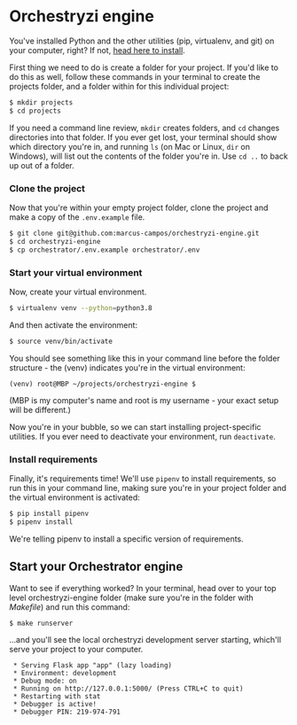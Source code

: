 # Orchestryzi engine

You've installed Python and the other utilities (pip, virtualenv, and git) on
your computer, right? If not, [head here to
install](https://www.digitalocean.com/community/tutorials/how-to-install-python-3-and-set-up-a-programming-environment-on-ubuntu-18-04-quickstart).

First thing we need to do is create a folder for your project. If you'd like to do this as well, follow these
commands in your terminal to create the projects folder, and a folder within for this individual project:

```bash
$ mkdir projects
$ cd projects
```

If you need a command line review, `mkdir` creates folders, and `cd` changes
directories into that folder. If you ever get lost, your terminal should show
which directory you're in, and running `ls` (on Mac or Linux, `dir` on Windows),
will list out the contents of the folder you're in. Use `cd ..` to back up out
of a folder.

### Clone the project

Now that you're within your empty project folder, clone the project and make a copy of the `.env.example` file.

```bash
$ git clone git@github.com:marcus-campos/orchestryzi-engine.git
$ cd orchestryzi-engine
$ cp orchestrator/.env.example orchestrator/.env
```

### Start your virtual environment

Now, create your virtual environment.

```bash
$ virtualenv venv --python=python3.8
```

And then activate the environment:

```bash
$ source venv/bin/activate
```

You should see something like this in your command line before the folder
structure - the (venv) indicates you're in the virtual environment:

```
(venv) root@MBP ~/projects/orchestryzi-engine $
```

(MBP is my computer's name and root is my username - your exact setup
will be different.)

Now you're in your bubble, so we can start installing project-specific utilities.
If you ever need to deactivate your environment, run `deactivate`.

### Install requirements

Finally, it's requirements time! We'll use `pipenv` to install requirements, so run this in your
command line, making sure you're in your project folder and the virtual
environment is activated:

```bash
$ pip install pipenv
$ pipenv install
```

We're telling pipenv to install a specific version of requirements.


## Start your Orchestrator engine

Want to see if everything worked? In your terminal, head over to your top level
orchestryzi-engine folder (make sure you're in the folder with *Makefile*) and run
this command:

```
$ make runserver
```

...and you'll see the local orchestryzi development server starting, which'll serve
your project to your computer.

```
 * Serving Flask app "app" (lazy loading)
 * Environment: development
 * Debug mode: on
 * Running on http://127.0.0.1:5000/ (Press CTRL+C to quit)
 * Restarting with stat
 * Debugger is active!
 * Debugger PIN: 219-974-791
```